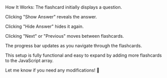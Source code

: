 

How It Works:
The flashcard initially displays a question.

Clicking "Show Answer" reveals the answer.

Clicking "Hide Answer" hides it again.

Clicking "Next" or "Previous" moves between flashcards.

The progress bar updates as you navigate through the flashcards.

This setup is fully functional and easy to expand by adding more flashcards to the JavaScript array.

Let me know if you need any modifications! 🚀
